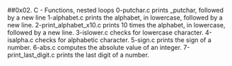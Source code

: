 ##0x02. C - Functions, nested loops
0-putchar.c prints _putchar, followed by a new line
1-alphabet.c prints the alphabet, in lowercase, followed by a new line.
2-print_alphabet_x10.c prints 10 times the alphabet, in lowercase, followed by a new line.
3-islower.c checks for lowercase character.
4-isalpha.c checks for alphabetic character.
5-sign.c prints the sign of a number.
6-abs.c computes the absolute value of an integer.
7-print_last_digit.c prints the last digit of a number.
